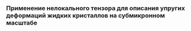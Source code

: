 ### Применение нелокального тензора для описания упругих деформаций жидких кристаллов на субмикронном масштабе